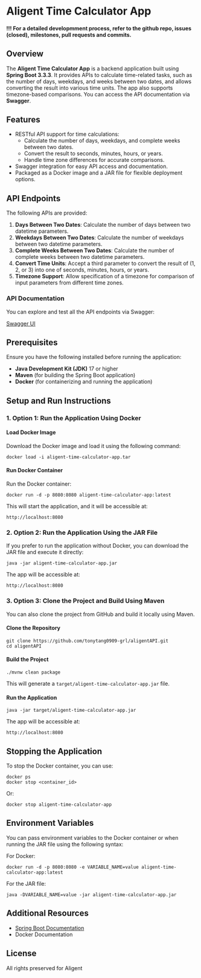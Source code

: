 # Aligent Time Calculator App

#### **!!! For a detailed developmment process, refer to the github repo, issues (closed), milestones, pull requests and commits.**

## Overview

The **Aligent Time Calculator App** is a backend application built using **Spring Boot 3.3.3**. It provides APIs to calculate time-related tasks, such as the number of days, weekdays, and weeks between two dates, and allows converting the result into various time units. The app also supports timezone-based comparisons. You can access the API documentation via **Swagger**.

## Features

- RESTful API support for time calculations:
  - Calculate the number of days, weekdays, and complete weeks between two dates.
  - Convert the result to seconds, minutes, hours, or years.
  - Handle time zone differences for accurate comparisons.
- Swagger integration for easy API access and documentation.
- Packaged as a Docker image and a JAR file for flexible deployment options.

## API Endpoints

The following APIs are provided:

1. **Days Between Two Dates**: Calculate the number of days between two datetime parameters.
2. **Weekdays Between Two Dates**: Calculate the number of weekdays between two datetime parameters.
3. **Complete Weeks Between Two Dates**: Calculate the number of complete weeks between two datetime parameters.
4. **Convert Time Units**: Accept a third parameter to convert the result of (1, 2, or 3) into one of seconds, minutes, hours, or years.
5. **Timezone Support**: Allow specification of a timezone for comparison of input parameters from different time zones.

### API Documentation

You can explore and test all the API endpoints via Swagger:

[Swagger UI](http://localhost:8080/swagger-ui/index.html#/)

## Prerequisites

Ensure you have the following installed before running the application:

- **Java Development Kit (JDK)** 17 or higher
- **Maven** (for building the Spring Boot application)
- **Docker** (for containerizing and running the application)

## Setup and Run Instructions

### 1. Option 1: Run the Application Using Docker

#### Load Docker Image

Download the Docker image and load it using the following command:

```
docker load -i aligent-time-calculator-app.tar
```

#### Run Docker Container

Run the Docker container:

```
docker run -d -p 8080:8080 aligent-time-calculator-app:latest
```

This will start the application, and it will be accessible at:

```
http://localhost:8080
```

### 2. Option 2: Run the Application Using the JAR File

If you prefer to run the application without Docker, you can download the JAR file and execute it directly:

```
java -jar aligent-time-calculator-app.jar
```

The app will be accessible at:

```
http://localhost:8080
```

### 3. Option 3: Clone the Project and Build Using Maven

You can also clone the project from GitHub and build it locally using Maven.

#### Clone the Repository

```
git clone https://github.com/tonytang0909-grl/aligentAPI.git
cd aligentAPI
```

#### Build the Project

```
./mvnw clean package
```

This will generate a `target/aligent-time-calculator-app.jar` file.

#### Run the Application

```
java -jar target/aligent-time-calculator-app.jar
```

The app will be accessible at:

```
http://localhost:8080
```

## Stopping the Application

To stop the Docker container, you can use:

```
docker ps
docker stop <container_id>
```

Or:

```
docker stop aligent-time-calculator-app
```

## Environment Variables

You can pass environment variables to the Docker container or when running the JAR file using the following syntax:

For Docker:

```
docker run -d -p 8080:8080 -e VARIABLE_NAME=value aligent-time-calculator-app:latest
```

For the JAR file:

```
java -DVARIABLE_NAME=value -jar aligent-time-calculator-app.jar
```

## Additional Resources

- [Spring Boot Documentation](https://docs.spring.io/spring-boot/docs/current/reference/htmlsingle/)
- Docker Documentation

## License

All rights preserved for Aligent